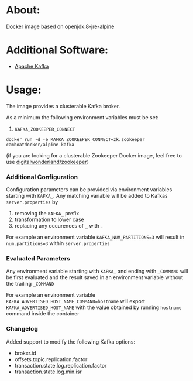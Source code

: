 # About:

[Docker](http://www.docker.com/) image based on [openjdk:8-jre-alpine](https://github.com/docker-library/openjdk/blob/master/8-jre/alpine/Dockerfile)

# Additional Software:

* [Apache Kafka](http://kafka.apache.org/)

# Usage:

The image provides a clusterable Kafka broker.

As a minimum the following environment variables must be set:

1. ```KAFKA_ZOOKEEPER_CONNECT```


```
docker run -d -e KAFKA_ZOOKEEPER_CONNECT=zk.zookeeper camboatdocker/alpine-kafka
```

(if you are looking for a clusterable Zookeeper Docker image, feel free to use [digitalwonderland/zookeeper](https://github.com/digital-wonderland/docker-zookeeper))

### Additional Configuration

Configuration parameters can be provided via environment variables starting with ```KAFKA_```. Any matching variable will be added to Kafkas ```server.properties``` by

1. removing the ```KAFKA_``` prefix
2. transformation to lower case
3. replacing any occurences of ```_``` with ```.```

For example an environment variable ```KAFKA_NUM_PARTITIONS=3``` will result in ```num.partitions=3``` within ```server.properties```

### Evaluated Parameters

Any environment variable starting with ```KAFKA_``` and ending with ```_COMMAND``` will be first evaluated and the result saved in an environment variable without the trailing ```_COMMAND```

For example an environment variable ```KAFKA_ADVERTISED_HOST_NAME_COMMAND=hostname``` will export ```KAFKA_ADVERTISED_HOST_NAME``` with the value obtained by running ```hostname``` command inside the container

### Changelog
Added support to modify the following Kafka options:
- broker.id
- offsets.topic.replication.factor
- transaction.state.log.replication.factor
- transaction.state.log.min.isr
